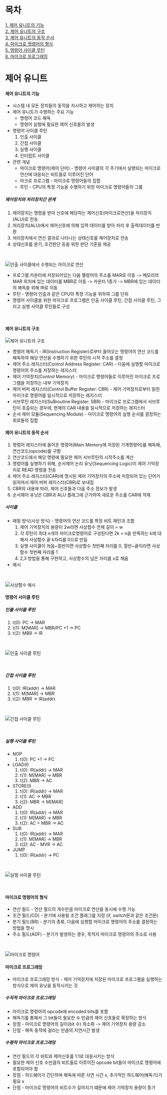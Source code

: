 # 목차 
[1. 제어 유니트의 기능](#제어-유니트의-기능) <br>
[2. 제어 유니트의 구조](#제어-유니트의-구조) <br>
[3. 제어 유니트의 동작 순서](#제어-유니트의-동작-순서) <br>
[4. 마이크로 명령어의 형식](#마이크로-명령어의-형식) <br>
[5. 명령어 사이클 루틴](#명령어-사이클-루틴) <br>
[6. 마이크로 프로그래밍](#마이크로-프로그래밍) <br>

# 제어 유니트

#### 제어 유니트의 기능
* 시스템 내 모든 장치들의 동작을 지시하고 제어하는 장치
* 제어 유니트가 수행하는 주요 기능
    - 명령어 코드 해독
    - 명령어 실행에 필요한 제어 신호들의 발생
* 명령어 사이클 루틴
    1. 인출 사이클
    2. 간접 사이클
    3. 실행 사이클
    4. 인터럽트 사이클
* 관련 개념
    * 마이크로 명령어(제어 단어) - 명령어 사이클의 각 주기에서 실행되는 마이크로 연산에 대응되는 비트들로 이루어진 단어
    * 마크로 프로그램 - 마이크로 명령어들의 집합
    * 루틴 - CPU의 특정 기능을 수행하기 위한 마이크로 명령어들의 그룹
##### 제어장치와 처리장치간 관계
1. 제어장치는 명령을 받아 신호에 해당하는 제어신호(마이크로연산)을 처리장치(ALU)로 전송
2. 처리장치(ALU)에서 제어신호에 의해 입력 데이터를 받아 처리 후 출력데이터를 반환
3. 처리장치에서 연산 결과로 나타나는 상태신호를 제어장치로 전송
4. 상태신호를 분기, 조건판단 등을 위한 판단 기준을 제공

<br>

![인출 사이클에서 수행되는 마이크로 연산](asset/fetch_cycle.png)
* 프로그램 카운터에 저장되어있는 다음 멸령어의 주소를 MAR로 이동 -> 메모리의 MAR 위치에 있는 데이터를 MBR로 이동 -> 카운터 1증가 -> MBR에 있는 데이터의 해독을 위해 IR로 이동
* 루틴 - 명령어 인출과 같은 CPU의 특정 기능을 위하여 그룹 단위
* 명령어 사이클을 위한 마이크로 프로그램은 인출 사이클 루틴, 간접 사이클 루틴, 그리고 실행 사이클 루틴들로 구성

 <br>

#### 제어 유니트의 구조
![제어 유니트의 구조](asset/control_unit.png)
* 명령어 해독기 - IR(Instruction Register)로부터 들어오는 명령어의 연산 코드를 해독하여 해당 연산을 수행하기 위한 루틴의 시작 주소를 결정
* 제어 주소 레지스터(Control Address Register: CAR) - 다음에 실행할 마이크로 명령어의 주소를 저장하는 레지스터
* 제어 기억장치(Control Memory) - 마이크로 명령어들로 이루어진 마이크로 프로그램을 저장하는 내부 기억장치
* 제어 버퍼 레지스터(Control Buffer Register: CBR) - 제어 기억장치로부터 읽힌 마이크로 명령어를 일시적으로 저장하는 레지스터
* 서브루틴 레지스터(SuBroutine Register: SBR) - 마이크로 프로그램에서 서브루틴이 호출되는 경우에, 현재의 CAR 내용을 일시적으로 저장하는 레지스터
* 순서 제어 모듈(Sequencing Module) - 마이크로 명령어의 실행 순서를 결정하는 회로들의 집합

#### 제어 유니트의 동작 순서
1. 명령어 레지스터에 들어온 명령어(Main Memory에 저장된 기계명령어)를 해독해, 연산코드(opcode)를 구함
2. 연산코드에서 해당 명령에 필요한 제어 서브루틴의 시작주소를 계산
3. 명령어를 실행하기 위해, 순서제어 논리 유닛(Sequencing Logic)이 제어 기억장치로 READ 명령을 전송
4. 제어 주소 레지스터(CAR)에 명시된 제어 기억장치의 주소에 저장되어 있는 단어가 읽혀져서 제어 버퍼 레지스터(CBR)로 보내짐
5. CBR의 내용에 따라, 제어 신호들과 다음 주소 정보가 발생
6. 순서제어 유닛은 CBR과 ALU 플래그에 근거하여 새로운 주소를 CAR에 적재


##### 사이클
* 매핑 방식(사상 방식) - 명령어의 연산 코드를 특정 비트 패턴과 조합
    1. 제어 기억장치의 용량이 2w라면 사상합수 전체 길이 = w
    2. 각 루틴이 최대 n개의 마이크로명령어로 구성된다면 2k = n을 만족하는 k에 대해서 사상함수 끝 k자리를 0으로 만듬
    3. 실행 사이클이 처음~절반이면 사상함수 첫번째 자리를 0, 절반~끝이라면 사상함수 첫번째 자리를 1
    4. 2,3 방법을 통해 구현하고, 사상함수의 남은 자리를 x로 채움
* 예시

<br>

![사상함수 예시](asset/mapping.png)

#### 명령어 사이클 루틴
##### 인출 사이클 루틴
1. t(0): PC -> MAR
2. t(1): M[MAR] -> MBR/PC +1 -> PC
3. t(2): MBR -> IR 
<br>

![인출 사이클 루틴](asset/fetch_cycle2.png)

<br>

##### 간접 사이클 루틴
1. t(0): IR(addr) -> MAR
2. t(1): M[MAR] -> MBR
3. t(2): MBR -> IR(addr)

<br>

![간접 사이클 루틴](asset/indirect_cycle.png)

<br>


##### 실행 사이클 루틴
* NOP
    1. t(0): PC +1 -> PC
* LOAD(I)
    1. t(0): IR(addr) -> MAR
    2. t(1): M[MAR] -> MBR
    3. t(2): MBR -> AC
* STORE(I)
    1. t(0): IR(addr) -> MAR
    2. t(1): AC -> MBR
    3. t(2): MBR -> M[MAR]
* ADD
    1. t(0): IR(addr) -> MAR
    2. t(1): M[MAR] -> MBR
    3. t(2): AC + MBR -> AC
* SUB
    1. t(0): IR(addr) -> MAR
    2. t(1): M[MAR] -> MBR
    3. t(2): AC - MVR -> AC
* JUMP
    1. t(0): IR(addr) -> PC

<br>

![실행 사이클 루틴](asset/instruction_cycle.png)

<br>

#### 마이크로 명령어의 형식
* 연산 필드 - 연산 필드의 개수만큼 마이크로 연산을 동시에 수행 가능
* 조건 필드(CD) - 분기에 사용될 조건 플래그를 지정 (if, switch문과 같은 조건문)
* 분기 필드(BR) - 분기의 종류, 다음에 실행할 마이크로 명령어의 주소를 결정하는 방법을 명시
* 주소 필드(ADF) - 분기가 발생하는 경우, 목적지 마이크로 명령어의 주소로 사용
<br>

![마이크로 명령어](asset/micro_instructions.png)

#### 마이크로 프로그래밍
* 마이크로 프로그래밍 방식 - 제어 기억장치에 저장된 마이크로 프로그램을 실행하는 방식으로 제어 유닛을 동작시키는 것
##### 수직적 마이크로 프로그래밍
* 마이크로 명령어의 opcode에 encoded bits를 포함
* 해독기를 통해서 그 bit들이 필요한 수 만큼의 제어 신호들로 확장하는 방식
* 장점 - 마이크로 명령어의 길이(bit 수) 최소화 -> 제어 기억장치 용량 감소
* 단점 - 해독 동작에 걸리는 만큼의 지연시간 발생

##### 수평적 마이크로 프로그래밍
* 연산 필드의 각 비트와 제어신호를 1:1로 대응시키는 방식
* 필요한 제어 신호 수만큼의 비트들로 이루어진 opcode bit들이 마이크로 명령어에 포함되어야 함
* 장점 - 하드웨어가 간단하며 해독에 따른 지연 시간 x, 추가적인 하드웨어(해독기)가 필요 x
* 단점 - 마이크로 명령어의 비트수가 길어지기 떄문에 제어 기억장치 용량이 증가